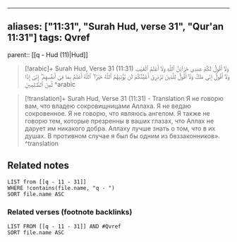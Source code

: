 
---
aliases: ["11:31", "Surah Hud, verse 31", "Qur'an 11:31"]
tags: Qvref
---

parent:: [[q - Hud (11)|Hud]]

> [!arabic]+ Surah Hud, Verse 31 (11:31)
> <span class="quran-arabic">وَلَآ أَقُولُ لَكُمْ عِندِى خَزَآئِنُ ٱللَّهِ وَلَآ أَعْلَمُ ٱلْغَيْبَ وَلَآ أَقُولُ إِنِّى مَلَكٌ وَلَآ أَقُولُ لِلَّذِينَ تَزْدَرِىٓ أَعْيُنُكُمْ لَن يُؤْتِيَهُمُ ٱللَّهُ خَيْرًا ۖ ٱللَّهُ أَعْلَمُ بِمَا فِىٓ أَنفُسِهِمْ ۖ إِنِّىٓ إِذًا لَّمِنَ ٱلظَّـٰلِمِينَ</span>
^arabic

> [!translation]+ Surah Hud, Verse 31 (11:31) - Translation
> Я не говорю вам, что владею сокровищницами Аллаха. Я не ведаю сокровенное. Я не говорю, что являюсь ангелом. Я также не говорю тем, которые презренны в ваших глазах, что Аллах не дарует им никакого добра. Аллаху лучше знать о том, что в их душах. В противном случае я был бы одним из беззаконников».
^translation



## Related notes
```dataview
LIST from [[q - 11 - 31]]
WHERE !contains(file.name, "q - ")
SORT file.name ASC
```

### Related verses (footnote backlinks)
```dataview
LIST FROM [[q - 11 - 31]] AND #Qvref
SORT file.name ASC
```

